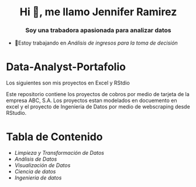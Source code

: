 <h1 align="center">Hi 👋, me llamo Jennifer Ramirez </h1>
<h3 align="center">Soy una trabadora apasionada para analizar datos</h3>

- 🔭Estoy trabajando en *Análisis de ingresos para la toma de decisión*
  
# Data-Analyst-Portafolio
Los siguientes son mis proyectos en Excel y RStdio

Este repositorio contiene los proyectos de cobros por medio de tarjeta de la empresa ABC, S.A. Los proyectos estan modelados en docuemento en excel y el proyecto de Ingenieria de Datos por medio de webscraping desde RStudio.

# Tabla de Contenido
- *Limpieza y Transformación de Datos*
- *Análisis de Datos*
- *Visualización de Datos*
- *Ciencia de datos*
- *Ingenieria de datos*

